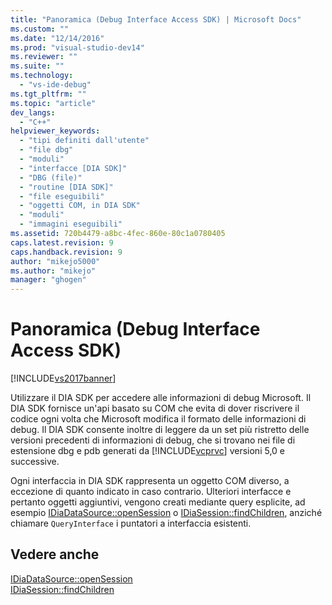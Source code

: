 ```yaml
---
title: "Panoramica (Debug Interface Access SDK) | Microsoft Docs"
ms.custom: ""
ms.date: "12/14/2016"
ms.prod: "visual-studio-dev14"
ms.reviewer: ""
ms.suite: ""
ms.technology: 
  - "vs-ide-debug"
ms.tgt_pltfrm: ""
ms.topic: "article"
dev_langs: 
  - "C++"
helpviewer_keywords: 
  - "tipi definiti dall'utente"
  - "file dbg"
  - "moduli"
  - "interfacce [DIA SDK]"
  - "DBG (file)"
  - "routine [DIA SDK]"
  - "file eseguibili"
  - "oggetti COM, in DIA SDK"
  - "moduli"
  - "immagini eseguibili"
ms.assetid: 720b4479-a8bc-4fec-860e-80c1a0780405
caps.latest.revision: 9
caps.handback.revision: 9
author: "mikejo5000"
ms.author: "mikejo"
manager: "ghogen"
---
```

# Panoramica (Debug Interface Access SDK)
[!INCLUDE[vs2017banner](../../code-quality/includes/vs2017banner.md)]

Utilizzare il DIA SDK per accedere alle informazioni di debug Microsoft.  Il DIA SDK fornisce un'api basato su COM che evita di dover riscrivere il codice ogni volta che Microsoft modifica il formato delle informazioni di debug.  Il DIA SDK consente inoltre di leggere da un set più ristretto delle versioni precedenti di informazioni di debug, che si trovano nei file di estensione dbg e pdb generati da [!INCLUDE[vcprvc](../../code-quality/includes/vcprvc_md.md)] versioni 5,0 e successive.  
  
 Ogni interfaccia in DIA SDK rappresenta un oggetto COM diverso, a eccezione di quanto indicato in caso contrario.  Ulteriori interfacce e pertanto oggetti aggiuntivi, vengono creati mediante query esplicite, ad esempio [IDiaDataSource::openSession](../../debugger/debug-interface-access/idiadatasource-opensession.md) o  [IDiaSession::findChildren](../../debugger/debug-interface-access/idiasession-findchildren.md), anziché chiamare  `QueryInterface` i puntatori a interfaccia esistenti.  
  
## Vedere anche  
 [IDiaDataSource::openSession](../../debugger/debug-interface-access/idiadatasource-opensession.md)   
 [IDiaSession::findChildren](../../debugger/debug-interface-access/idiasession-findchildren.md)